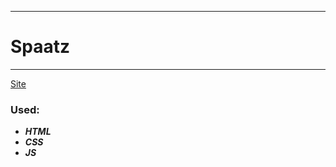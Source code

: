 ____
# Spaatz
____
[Site](https://1kiritos1.github.io/spaatz/)

### Used:
* ***HTML***
* ***CSS***
* ***JS***
